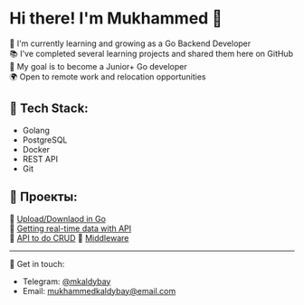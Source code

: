 # Hi there! I'm Mukhammed 👋

🔭 I'm currently learning and growing as a Go Backend Developer  
📚 I've completed several learning projects and shared them here on GitHub  
🎯 My goal is to become a Junior+ Go developer  
🌍 Open to remote work and relocation opportunities   

## 🚀 Tech Stack:
- Golang 
- PostgreSQL
- Docker
- REST API
- Git

## 📂 Проекты:
🔹 [Upload/Downlaod in Go](https://github.com/MukhammedK/toolkit)  
🔹 [Getting real-time data with API](https://github.com/MukhammedK/CryptoCompare)  
🔹 [API to do CRUD](https://github.com/MukhammedK/library-api)
🔹 [Middleware](https://github.com/MukhammedK/anime)


---

💬 Get in touch:
- Telegram: [@mkaldybay](https://t.me/mkaldybay)
- Email: mukhammedkaldybay@email.com
